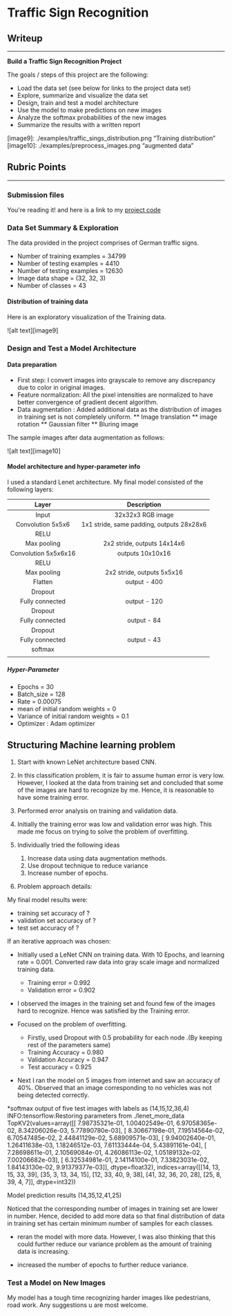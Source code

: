# **Traffic Sign Recognition** 

## Writeup

---

**Build a Traffic Sign Recognition Project**

The goals / steps of this project are the following:
* Load the data set (see below for links to the project data set)
* Explore, summarize and visualize the data set
* Design, train and test a model architecture
* Use the model to make predictions on new images
* Analyze the softmax probabilities of the new images
* Summarize the results with a written report


[//]: # (Image References)

[image1]: ./examples/visualization.jpg "Visualization"
[image2]: ./examples/grayscale.jpg "Grayscaling"
[image3]: ./examples/random_noise.jpg "Random Noise"
[image4]: ./examples/placeholder.png "Traffic Sign 1"
[image5]: ./examples/placeholder.png "Traffic Sign 2"
[image6]: ./examples/placeholder.png "Traffic Sign 3"
[image7]: ./examples/placeholder.png "Traffic Sign 4"
[image8]: ./examples/placeholder.png "Traffic Sign 5"
[image9]: ./examples/traffic_sings_distribution.png “Training distribution”
[image10]: ./examples/preprocess_images.png “augmented data”

## Rubric Points

---
### Submission files

You're reading it! and here is a link to my [project code](https://github.com/udacity/CarND-Traffic-Sign-Classifier-Project/blob/master/Traffic_Sign_Classifier.ipynb)

### Data Set Summary & Exploration

The data provided in the project comprises of German traffic signs.

* Number of training examples = 34799
* Number of testing examples = 4410
* Number of testing examples = 12630
* Image data shape = (32, 32, 3)
* Number of classes = 43


#### Distribution of training data

Here is an exploratory visualization of the Training data. 

![alt text][image9]

### Design and Test a Model Architecture

#### Data preparation

* First step: I convert images into grayscale to remove any discrepancy due to color in original images. 
* Feature normalization: All the pixel intensities are normalized to have better convergence of gradient decent algorithm.  
* Data augmentation : Added additional data as the distribution of images in training set is not completely uniform. 
    ** Image translation 
    ** image rotation 
    ** Gaussian filter 
    ** Bluring image

The sample images after data augmentation as follows:

![alt text][image10]

#### Model architecture and hyper-parameter info
I used a standard Lenet architecture. 
My final model consisted of the following layers:

| Layer         			|     Description	        						| 
|:---------------------:	|:---------------------------------------------:	| 
| Input         			| 32x32x3 RGB image   							| 
| Convolution 5x5x6     	| 1x1 stride, same padding, outputs 28x28x6 		|
| RELU					|											|
| Max pooling	      		| 2x2 stride,  outputs 14x14x6 					|
| Convolution 5x5x6x16	    	| outputs 10x10x16      						|
| RELU					|											|
| Max pooling	      		| 2x2 stride,  outputs 5x5x16 					|
| Flatten					| output - 400        							|
| Dropout					|        										|
| Fully connected			| output - 120        							|
| Dropout					|         									|
| Fully connected			| output - 84      							|
| Dropout					|        										|				
| Fully connected			| output - 43      							|
| softmax					|											|
|						|											|
 


##### Hyper-Parameter
* Epochs = 30
* Batch_size = 128
* Rate = 0.00075
* mean of initial random weights = 0
* Variance of initial random weights = 0.1
* Optimizer : Adam optimizer




## Structuring Machine learning problem

1. Start with known LeNet architecture based CNN.
2. In this classification problem, it is fair to assume human error is very low. However, I looked at the data from training set and concluded that some of the images are hard to recognize by me. Hence, it is reasonable to have some training error.
3. Performed error analysis on training and validation data. 
4. Initially the training error was low and validation error was high. This made me focus on trying to solve the problem of overfitting.
5. Individually tried the following ideas
	1. Increase data using data augmentation methods.
	2. Use dropout technique to reduce variance
	3. Increase number of epochs.

 4. Problem approach details:

My final model results were:
* training set accuracy of ?
* validation set accuracy of ? 
* test set accuracy of ?

If an iterative approach was chosen:
* Initially used a LeNet CNN on training data. With 10 Epochs, and learning rate = 0.001. Converted raw data into gray scale image and normalized training data.
   * Training error = 0.992
   * Validation error = 0.902
* I observed the images in the training set and found few of the images hard to recognize. Hence was satisfied by the Training error.
* Focused on the problem of overfitting. 
   * Firstly, used Dropout with 0.5 probability for each node .(By keeping rest of the parameters same)
   * Training Accuracy = 0.980
   * Validation Accuracy = 0.947
   * Test accuracy  = 0.925

* Next I ran the model on 5 images from internet and saw an accuracy of 40%. Observed that an image corresponding to no vehicles was not being detected correctly. 

*softmax output of five test images with labels as (14,15,12,36,4)
INFO:tensorflow:Restoring parameters from ./lenet_more_data
TopKV2(values=array([[  7.98735321e-01,   1.00402549e-01,   6.97058365e-02,
          8.34206026e-03,   5.77890780e-03],
       [  8.30667198e-01,   7.19514564e-02,   6.70547485e-02,
          2.44841129e-02,   5.68909571e-03],
       [  9.94002640e-01,   1.26411638e-03,   1.18246512e-03,
          7.61133444e-04,   5.43891161e-04],
       [  7.28698611e-01,   2.10569084e-01,   4.26086113e-02,
          1.05189132e-02,   7.00206682e-03],
       [  6.32534981e-01,   2.14114100e-01,   7.33823031e-02,
          1.84143130e-02,   9.91379377e-03]], dtype=float32), indices=array([[14, 13, 15, 33, 39],
       [35,  3, 13, 34, 15],
       [12, 33, 40,  9, 38],
       [41, 32, 36, 20, 28],
       [25,  8, 39,  4,  7]], dtype=int32))

Model prediction results (14,35,12,41,25)

Noticed that the corresponding number of images in training set are lower in number. Hence, decided to add more data so that final distribution of data in training set has certain minimum number of samples for each classes. 

* reran the model with more data. However, I was also thinking that this could further reduce our variance problem as the amount of training data is increasing.

* increased the number of epochs to further reduce variance.


### Test a Model on New Images

My model has a tough time recognizing harder images like pedestrians, road work. Any suggestions u are most welcome. 